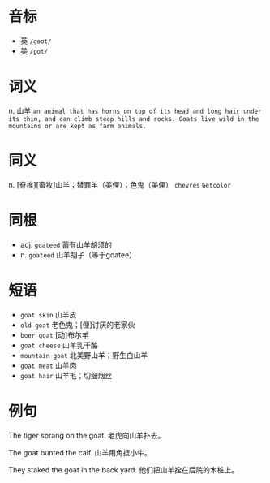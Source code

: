 # 音标

- 英 `/gəʊt/`
- 美 `/ɡot/`

# 词义

n. 山羊
`an animal that has horns on top of its head and long hair under its chin, and can climb steep hills and rocks. Goats live wild in the mountains or are kept as farm animals.`

# 同义

n. [脊椎][畜牧]山羊；替罪羊（美俚）；色鬼（美俚）
`chevres` `Getcolor`

# 同根

- adj. `goateed` 蓄有山羊胡须的
- n. `goateed` 山羊胡子（等于goatee）

# 短语

- `goat skin` 山羊皮
- `old goat` 老色鬼；[俚]讨厌的老家伙
- `boer goat` [动]布尔羊
- `goat cheese` 山羊乳干酪
- `mountain goat` 北美野山羊；野生白山羊
- `goat meat` 山羊肉
- `goat hair` 山羊毛；切细烟丝

# 例句

The tiger sprang on the goat.
老虎向山羊扑去。

The goat bunted the calf.
山羊用角抵小牛。

They staked the goat in the back yard.
他们把山羊拴在后院的木桩上。


